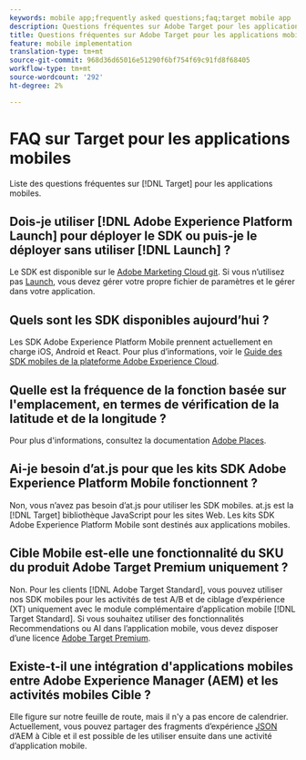 ```yaml
---
keywords: mobile app;frequently asked questions;faq;target mobile app
description: Questions fréquentes sur Adobe Target pour les applications mobiles.
title: Questions fréquentes sur Adobe Target pour les applications mobiles
feature: mobile implementation
translation-type: tm+mt
source-git-commit: 968d36d65016e51290f6bf754f69c91fd8f68405
workflow-type: tm+mt
source-wordcount: '292'
ht-degree: 2%

---
```



# FAQ sur Target pour les applications mobiles

Liste des questions fréquentes sur [!DNL Target] pour les applications mobiles.

## Dois-je utiliser [!DNL Adobe Experience Platform Launch] pour déployer le SDK ou puis-je le déployer sans utiliser [!DNL Launch] ?

Le SDK est disponible sur le [Adobe Marketing Cloud git](https://github.com/Adobe-Marketing-Cloud/acp-sdks/). Si vous n’utilisez pas [Launch](https://experienceleague.adobe.com/docs/launch/using/overview.html), vous devez gérer votre propre fichier de paramètres et le gérer dans votre application.

## Quels sont les SDK disponibles aujourd’hui ?

Les SDK Adobe Experience Platform Mobile prennent actuellement en charge iOS, Android et React. Pour plus d’informations, voir le [Guide des SDK mobiles de la plateforme Adobe Experience Cloud](https://aep-sdks.gitbook.io/docs/).

## Quelle est la fréquence de la fonction basée sur l&#39;emplacement, en termes de vérification de la latitude et de la longitude ?

Pour plus d&#39;informations, consultez la documentation [Adobe Places](https://placesdocs.com/places-services-by-adobe-documentation/).

## Ai-je besoin d’at.js pour que les kits SDK Adobe Experience Platform Mobile fonctionnent ?

Non, vous n’avez pas besoin d’at.js pour utiliser les SDK mobiles. at.js est la [!DNL Target] bibliothèque JavaScript pour les sites Web. Les kits SDK Adobe Experience Platform Mobile sont destinés aux applications mobiles.

## Cible Mobile est-elle une fonctionnalité du SKU du produit Adobe Target Premium uniquement ?

Non. Pour les clients [!DNL Adobe Target Standard], vous pouvez utiliser nos SDK mobiles pour les activités de test A/B et de ciblage d’expérience (XT) uniquement avec le module complémentaire d’application mobile [!DNL Target Standard]. Si vous souhaitez utiliser des fonctionnalités Recommendations ou AI dans l’application mobile, vous devez disposer d’une licence [Adobe Target Premium](/help/c-intro/intro.md#premium).

## Existe-t-il une intégration d&#39;applications mobiles entre Adobe Experience Manager (AEM) et les activités mobiles Cible ?

Elle figure sur notre feuille de route, mais il n&#39;y a pas encore de calendrier. Actuellement, vous pouvez partager des fragments d’expérience [JSON](/help/c-experiences/c-manage-content/aem-experience-fragments.md) d’AEM à Cible et il est possible de les utiliser ensuite dans une activité d’application mobile.
